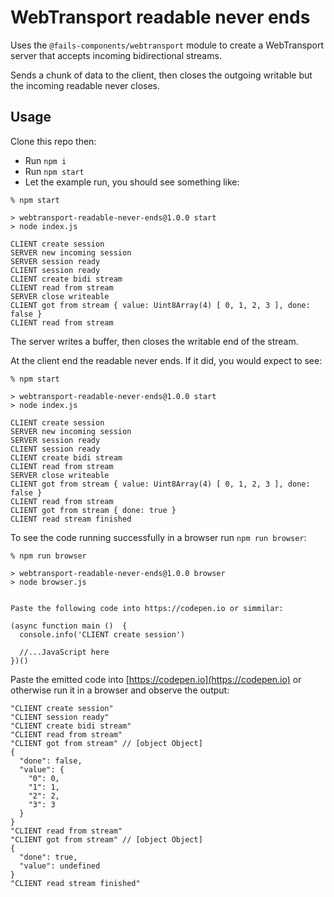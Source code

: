 # WebTransport readable never ends

Uses the `@fails-components/webtransport` module to create a WebTransport server
that accepts incoming bidirectional streams.

Sends a chunk of data to the client, then closes the outgoing writable but the
incoming readable never closes.

## Usage

Clone this repo then:

* Run `npm i`
* Run `npm start`
* Let the example run, you should see something like:

```console
% npm start

> webtransport-readable-never-ends@1.0.0 start
> node index.js

CLIENT create session
SERVER new incoming session
SERVER session ready
CLIENT session ready
CLIENT create bidi stream
CLIENT read from stream
SERVER close writeable
CLIENT got from stream { value: Uint8Array(4) [ 0, 1, 2, 3 ], done: false }
CLIENT read from stream
```

The server writes a buffer, then closes the writable end of the stream.

At the client end the readable never ends. If it did, you would expect to see:

```console
% npm start

> webtransport-readable-never-ends@1.0.0 start
> node index.js

CLIENT create session
SERVER new incoming session
SERVER session ready
CLIENT session ready
CLIENT create bidi stream
CLIENT read from stream
SERVER close writeable
CLIENT got from stream { value: Uint8Array(4) [ 0, 1, 2, 3 ], done: false }
CLIENT read from stream
CLIENT got from stream { done: true }
CLIENT read stream finished
```

To see the code running successfully in a browser run `npm run browser`:

```console
% npm run browser

> webtransport-readable-never-ends@1.0.0 browser
> node browser.js


Paste the following code into https://codepen.io or simmilar:

(async function main ()  {
  console.info('CLIENT create session')

  //...JavaScript here
})()
```

Paste the emitted code into [https://codepen.io](https://codepen.io) or
otherwise run it in a browser and observe the output:

```
"CLIENT create session"
"CLIENT session ready"
"CLIENT create bidi stream"
"CLIENT read from stream"
"CLIENT got from stream" // [object Object]
{
  "done": false,
  "value": {
    "0": 0,
    "1": 1,
    "2": 2,
    "3": 3
  }
}
"CLIENT read from stream"
"CLIENT got from stream" // [object Object]
{
  "done": true,
  "value": undefined
}
"CLIENT read stream finished"
```
